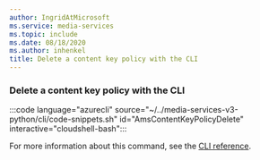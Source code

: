 ```yaml
---
author: IngridAtMicrosoft
ms.service: media-services
ms.topic: include
ms.date: 08/18/2020
ms.author: inhenkel
title: Delete a content key policy with the CLI
---
```


### Delete a content key policy with the CLI

:::code language="azurecli" source="~/../media-services-v3-python/cli/code-snippets.sh" id="AmsContentKeyPolicyDelete" interactive="cloudshell-bash":::

For more information about this command, see the [CLI reference](/cli/azure/ams/content-key-policy?view=azure-cli-latest#az-ams-content-key-policy-delete&preserve-view=true).

